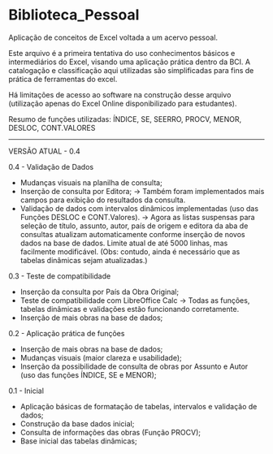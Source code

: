 # Biblioteca_Pessoal
Aplicação de conceitos de Excel voltada a um acervo pessoal.

Este arquivo é a primeira tentativa do uso conhecimentos básicos e intermediários do Excel, visando uma aplicação prática dentro da BCI.
A catalogação e classificação aqui utilizadas são simplificadas para fins de prática de ferramentas do excel.

Há limitações de acesso ao software na construção desse arquivo (utilização apenas do Excel Online disponibilizado para estudantes).

Resumo de funções utilizadas: ÍNDICE, SE, SEERRO, PROCV, MENOR, DESLOC, CONT.VALORES
________________________________________________________________________________________________________________________________________________________

VERSÃO ATUAL - 0.4


0.4 - Validação de Dados

- Mudanças visuais na planilha de consulta;
- Inserção de consulta por Editora;
  -> Também foram implementados mais campos para exibição do resultados da consulta.
- Validação de dados com intervalos dinâmicos implementadas (uso das Funções DESLOC e CONT.Valores).
  -> Agora as listas suspensas para seleção de título, assunto, autor, país de origem e editora da aba de consultas
  atualizam automaticamente conforme inserção de novos dados na base de dados. Limite atual de até 5000 linhas, mas
  facilmente modificável.
  (Obs: contudo, ainda é necessário que as tabelas dinâmicas sejam atualizadas.)

0.3 - Teste de compatibilidade

- Inserção da consulta por País da Obra Original;
- Teste de compatibilidade com LibreOffice Calc -> Todas as funções, tabelas dinâmicas e validações estão funcionando 
corretamente.
- Inserção de mais obras na base de dados;

0.2 - Aplicação prática de funções
- Inserção de mais obras na base de dados;
- Mudanças visuais (maior clareza e usabilidade);
- Inserção da possibilidade de consulta de obras por Assunto e Autor (uso das funções ÍNDICE, SE e MENOR);

0.1 - Inicial
- Aplicação básicas de formatação de tabelas, intervalos e validação de dados;
- Construção da base dados inicial;
- Consulta de informações das obras (Função PROCV);
- Base inicial das tabelas dinâmicas;


